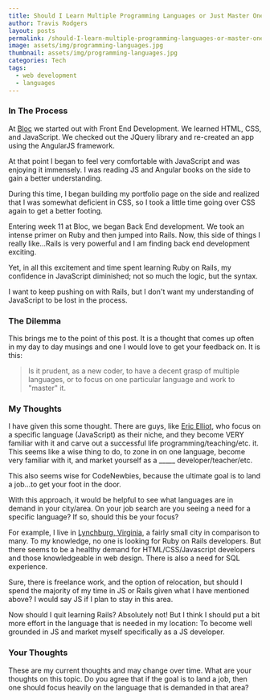 ```yaml
---
title: Should I Learn Multiple Programming Languages or Just Master One
author: Travis Rodgers
layout: posts
permalink: /should-I-learn-multiple-programming-languages-or-master-one
image: assets/img/programming-languages.jpg
thumbnail: assets/img/programming-languages.jpg
categories: Tech
tags: 
  - web development
  - languages
---
```

### In The Process
At [Bloc](http://bloc.io) we started out with Front End Development. We learned HTML, CSS, and JavaScript. We checked out the JQuery library and re-created an app using the AngularJS framework. 

At that point I began to feel very comfortable with JavaScript and was enjoying it immensely. I was reading JS and Angular books on the side to gain a better understanding.

During this time, I began building my portfolio page on the side and realized that I was somewhat deficient in CSS, so I took a little time going over CSS again to get a better footing. 

Entering week 11 at Bloc, we began Back End development. We took an intense primer on Ruby and then jumped into Rails. Now, this side of things I really like...Rails is very powerful and I am finding back end development exciting. 

Yet, in all this excitement and time spent learning Ruby on Rails, my confidence in JavaScript diminished; not so much the logic, but the syntax. 

I want to keep pushing on with Rails, but I don't want my understanding of JavaScript to be lost in the process. 

### The Dilemma
This brings me to the point of this post. It is a thought that comes up often in my day to day musings and one I would love to get your feedback on. It is this:

 >Is it prudent, as a new coder, to have a decent grasp of multiple languages, or to focus on one particular language and work to "master" it. 

### My Thoughts
I have given this some thought. There are guys, like [Eric Elliot](https://ericelliottjs.com/), who focus on a specific language (JavaScript) as their niche, and they become VERY familiar with it and carve out a successful life programming/teaching/etc. it. This seems like a wise thing to do, to zone in on one language, become very familiar with it, and market yourself as a _____ developer/teacher/etc.

This also seems wise for CodeNewbies, because the ultimate goal is to land a job...to get your foot in the door. 

With this approach, it would be helpful to see what languages are in demand in your city/area.  On your job search are you seeing a need for a specific language? If so, should this be your focus?

For example, I live in [Lynchburg, Virginia](http://www.lynchburgva.gov/), a fairly small city in comparison to many. To my knowledge, no one is looking for Ruby on Rails developers.  But there seems to be a healthy demand for HTML/CSS/Javascript developers and those knowledgeable in web design. There is also a need for SQL experience. 

Sure, there is freelance work, and the option of relocation, but should I spend the majority of my time in JS or Rails given what I have mentioned above? I would say JS if I plan to stay in this area. 

Now should I quit learning Rails? Absolutely not! But I think I should put a bit more effort in the language that is needed in my location: To become well grounded in JS and market myself specifically as a JS developer. 

### Your Thoughts
These are my current thoughts and may change over time. What are your thoughts on this topic. Do you agree that if the goal is to land a job, then one should focus heavily on the language that is demanded in that area?
